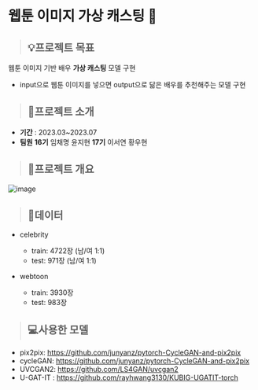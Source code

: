 # 웹툰 이미지 가상 캐스팅 🎥

> ## 💡프로젝트 목표
웹툰 이미지 기반 배우 **가상 캐스팅** 모델 구현
- input으로 웹툰 이미지를 넣으면 output으로 닮은 배우를 추천해주는 모델 구현

> ## 📌프로젝트 소개
- **기간** : 2023.03~2023.07 
- **팀원**
    **16기** 임채명 윤지현
    **17기** 이서연 황우현  

> ## 📌프로젝트 개요
![image](https://github.com/KU-BIG/KUBIG_2023_SPRING/assets/108050069/3d61d4c6-7d4f-496c-80c6-5b4b55829703)

> ## 💾데이터
- celebrity
  + train: 4722장 (남/여 1:1)
  + test: 971장 (남/여 1:1)

- webtoon
  + train: 3930장 
  + test: 983장

> ## 💻사용한 모델
- pix2pix: https://github.com/junyanz/pytorch-CycleGAN-and-pix2pix
- cycleGAN: https://github.com/junyanz/pytorch-CycleGAN-and-pix2pix
- UVCGAN2: https://github.com/LS4GAN/uvcgan2 
- U-GAT-IT : https://github.com/rayhwang3130/KUBIG-UGATIT-torch

